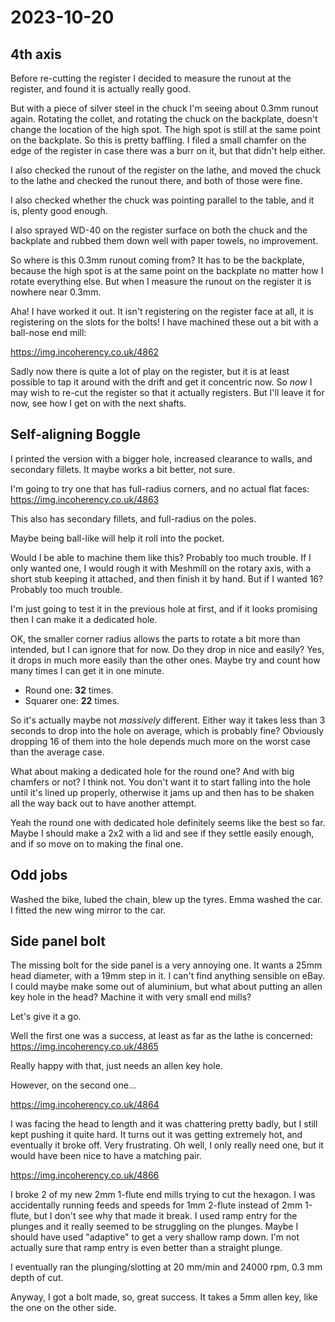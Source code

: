 # 2023-10-20

## 4th axis

Before re-cutting the register I decided to measure the runout at the register, and found it is actually really good.

But with a piece of silver steel in the chuck I'm seeing about 0.3mm runout again. Rotating the collet, and rotating
the chuck on the backplate, doesn't change the location of the high spot. The high spot is still at the same point
on the backplate. So this is pretty baffling. I filed a small chamfer on the edge of the register in case there was
a burr on it, but that didn't help either.

I also checked the runout of the register on the lathe, and moved the chuck to the lathe and checked the runout there,
and both of those were fine.

I also checked whether the chuck was pointing parallel to the table, and it is, plenty good enough.

I also sprayed WD-40 on the register surface on both the chuck and the backplate and rubbed them down well with paper towels,
no improvement.

So where is this 0.3mm runout coming from? It has to be the backplate, because the high spot is at the same point on the backplate no matter
how I rotate everything else. But when I measure the runout on the register it is nowhere near 0.3mm.

Aha! I have worked it out. It isn't registering on the register face at all, it is registering on the slots for the
bolts! I have machined these out a bit with a ball-nose end mill:

https://img.incoherency.co.uk/4862

Sadly now there is quite a lot of play on the register, but it is at least possible to tap it around with the drift
and get it concentric now. So *now* I may wish to re-cut the register so that it actually registers. But I'll leave it
for now, see how I get on with the next shafts.

## Self-aligning Boggle

I printed the version with a bigger hole, increased clearance to walls, and secondary fillets. It maybe works
a bit better, not sure.

I'm going to try one that has full-radius corners, and no actual flat faces: https://img.incoherency.co.uk/4863

This also has secondary fillets, and full-radius on the poles.

Maybe being ball-like will help it roll into the pocket.

Would I be able to machine them like this? Probably too much trouble. If I only wanted one, I would rough
it with Meshmill on the rotary axis, with a short stub keeping it attached, and then finish it by hand.
But if I wanted 16? Probably too much trouble.

I'm just going to test it in the previous hole at first, and if it looks promising then I can make it a dedicated hole.

OK, the smaller corner radius allows the parts to rotate a bit more than intended, but I can ignore that for now.
Do they drop in nice and easily? Yes, it drops in much more easily than the other ones. Maybe try and count how
many times I can get it in one minute.

* Round one: **32** times.
* Squarer one: **22** times.

So it's actually maybe not *massively* different. Either way it takes less than 3 seconds to drop into the hole on average,
which is probably fine? Obviously
dropping 16 of them into the hole depends much more on the worst case than the average case.

What about making a dedicated hole for the round one? And with big chamfers or not? I think not. You don't want
it to start falling into the hole until it's lined up properly, otherwise it jams up and then has to be shaken all the
way back out to have another attempt.

Yeah the round one with dedicated hole definitely seems like the best so far. Maybe I should make a 2x2 with a lid
and see if they settle easily enough, and if so move on to making the final one.

## Odd jobs

Washed the bike, lubed the chain, blew up the tyres. Emma washed the car. I fitted the new wing mirror to the car.

## Side panel bolt

The missing bolt for the side panel is a very annoying one. It wants a 25mm head diameter, with a 19mm step in it.
I can't find anything sensible on eBay.
I could maybe make some out of aluminium, but what about putting an allen key hole in the head? Machine it with very small
end mills?

Let's give it a go.

Well the first one was a success, at least as far as the lathe is concerned: https://img.incoherency.co.uk/4865

Really happy with that, just needs an allen key hole.

However, on the second one...

https://img.incoherency.co.uk/4864

I was facing the head to length and it was chattering pretty badly, but I still kept pushing it quite hard. It turns
out it was getting extremely hot, and eventually it broke off. Very frustrating. Oh well, I only really need one,
but it would have been nice to have a matching pair.

https://img.incoherency.co.uk/4866

I broke 2 of my new 2mm 1-flute end mills trying to cut the hexagon. I was accidentally running feeds and speeds
for 1mm 2-flute instead of 2mm 1-flute, but I don't see why that made it break. I used ramp entry for the plunges
and it really seemed to be struggling on the plunges. Maybe I should have used "adaptive" to get a very shallow ramp
down. I'm not actually sure that ramp entry is even better than a straight plunge.

I eventually ran the plunging/slotting at 20 mm/min and 24000 rpm, 0.3 mm depth of cut.

Anyway, I got a bolt made, so, great success. It takes a 5mm allen key, like the one on the other side.
